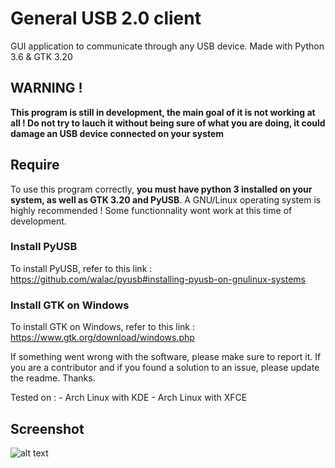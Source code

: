 # General USB 2.0 client
GUI application to communicate through any USB device. Made with Python 3.6 &amp; GTK 3.20

## WARNING !
**This program is still in development, the main goal of it is not working at all ! Do not try to lauch it without being sure of what you are doing, it could damage an USB device connected on your system**

## Require
To use this program correctly, **you must have python 3 installed on your system, as well as GTK 3.20 and PyUSB**. A GNU/Linux operating system is highly recommended ! Some functionnality wont work at this time of development. 

### Install PyUSB
To install PyUSB, refer to this link : 
https://github.com/walac/pyusb#installing-pyusb-on-gnulinux-systems

### Install GTK on Windows
To install GTK on Windows, refer to this link : 
https://www.gtk.org/download/windows.php

If something went wrong with the software, please make sure to report it. If you are a contributor and if you found a solution to an issue, please update the readme. Thanks.

Tested on :
	- Arch Linux with KDE
	- Arch Linux with XFCE

## Screenshot
![alt text](https://github.com/Lalks/USB-Driver-for-PIC/blob/master/SCREENSHOTS/screenshot-01.png)